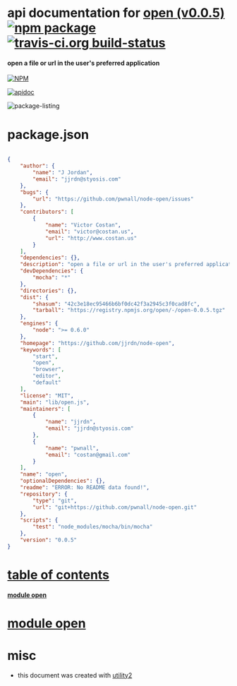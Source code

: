 # api documentation for  [open (v0.0.5)](https://github.com/jjrdn/node-open)  [![npm package](https://img.shields.io/npm/v/npmdoc-open.svg?style=flat-square)](https://www.npmjs.org/package/npmdoc-open) [![travis-ci.org build-status](https://api.travis-ci.org/npmdoc/node-npmdoc-open.svg)](https://travis-ci.org/npmdoc/node-npmdoc-open)
#### open a file or url in the user's preferred application

[![NPM](https://nodei.co/npm/open.png?downloads=true)](https://www.npmjs.com/package/open)

[![apidoc](https://npmdoc.github.io/node-npmdoc-open/build/screen-capture.buildNpmdoc.browser._2Fhome_2Ftravis_2Fbuild_2Fnpmdoc_2Fnode-npmdoc-open_2Ftmp_2Fbuild_2Fapidoc.html.png)](https://npmdoc.github.io/node-npmdoc-open/build..beta..travis-ci.org/apidoc.html)

![package-listing](https://npmdoc.github.io/node-npmdoc-open/build/screen-capture.npmPackageListing.svg)



# package.json

```json

{
    "author": {
        "name": "J Jordan",
        "email": "jjrdn@styosis.com"
    },
    "bugs": {
        "url": "https://github.com/pwnall/node-open/issues"
    },
    "contributors": [
        {
            "name": "Victor Costan",
            "email": "victor@costan.us",
            "url": "http://www.costan.us"
        }
    ],
    "dependencies": {},
    "description": "open a file or url in the user's preferred application",
    "devDependencies": {
        "mocha": "*"
    },
    "directories": {},
    "dist": {
        "shasum": "42c3e18ec95466b6bf0dc42f3a2945c3f0cad8fc",
        "tarball": "https://registry.npmjs.org/open/-/open-0.0.5.tgz"
    },
    "engines": {
        "node": ">= 0.6.0"
    },
    "homepage": "https://github.com/jjrdn/node-open",
    "keywords": [
        "start",
        "open",
        "browser",
        "editor",
        "default"
    ],
    "license": "MIT",
    "main": "lib/open.js",
    "maintainers": [
        {
            "name": "jjrdn",
            "email": "jjrdn@styosis.com"
        },
        {
            "name": "pwnall",
            "email": "costan@gmail.com"
        }
    ],
    "name": "open",
    "optionalDependencies": {},
    "readme": "ERROR: No README data found!",
    "repository": {
        "type": "git",
        "url": "git+https://github.com/pwnall/node-open.git"
    },
    "scripts": {
        "test": "node_modules/mocha/bin/mocha"
    },
    "version": "0.0.5"
}
```



# <a name="apidoc.tableOfContents"></a>[table of contents](#apidoc.tableOfContents)

#### [module open](#apidoc.module.open)



# <a name="apidoc.module.open"></a>[module open](#apidoc.module.open)



# misc
- this document was created with [utility2](https://github.com/kaizhu256/node-utility2)
